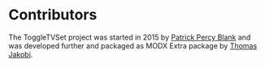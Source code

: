 # Contributors

The ToggleTVSet project was started in 2015 by 
[Patrick Percy Blank](https://github.com/pepebe) and was developed further and 
packaged as MODX Extra package by [Thomas Jakobi](https://github.com/jako).
